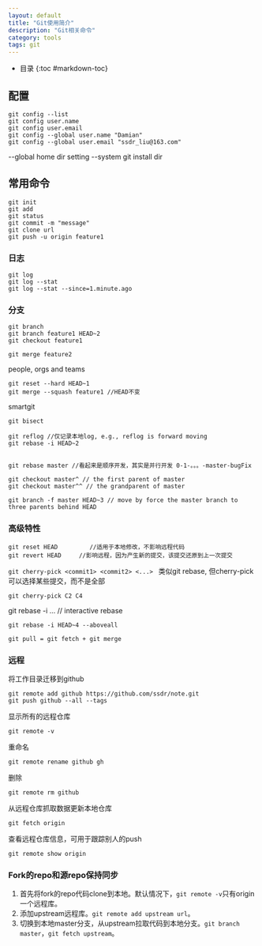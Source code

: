 ```yaml
---
layout: default
title: "Git使用简介"
description: "Git相关命令"
category: tools
tags: git
---
```


* 目录
{:toc #markdown-toc}

## 配置
    git config --list
    git config user.name
    git config user.email
    git config --global user.name "Damian"
    git config --global user.email "ssdr_liu@163.com"
--global home dir setting
--system git install dir

## 常用命令
    git init
    git add
    git status
    git commit -m "message"
    git clone url
    git push -u origin feature1

### 日志
    git log
    git log --stat
    git log --stat --since=1.minute.ago

### 分支
    git branch
    git branch feature1 HEAD~2
    git checkout feature1

    git merge feature2

people, orgs and teams

    git reset --hard HEAD~1
    git merge --squash feature1 //HEAD不变

smartgit

    git bisect

    git reflog //仅记录本地log, e.g., reflog is forward moving
    git rebase -i HEAD~2


    git rebase master //看起来是顺序开发，其实是并行开发 0-1-。。。-master-bugFix

    git checkout master^ // the first parent of master
    git checkout master^^ // the grandparent of master

    git branch -f master HEAD~3 // move by force the master branch to three parents behind HEAD

### 高级特性
    git reset HEAD         //适用于本地修改，不影响远程代码
    git revert HEAD     //影响远程，因为产生新的提交，该提交还原到上一次提交

`git cherry-pick <commit1> <commit2> <...> `
类似git rebase, 但cherry-pick可以选择某些提交，而不是全部

    git cherry-pick C2 C4

git rebase -i ... // interactive rebase

    git rebase -i HEAD~4 --aboveall

`git pull = git fetch + git merge`

### 远程

将工作目录迁移到github

    git remote add github https://github.com/ssdr/note.git
    git push github --all --tags

显示所有的远程仓库

    git remote -v
重命名

    git remote rename github gh
删除

    git remote rm github

从远程仓库抓取数据更新本地仓库

    git fetch origin

查看远程仓库信息，可用于跟踪别人的push

    git remote show origin


### Fork的repo和源repo保持同步

1. 首先将fork的repo代码clone到本地。默认情况下，`git remote -v`只有origin一个远程库。
2. 添加upstream远程库。`git remote add upstream url`。
3. 切换到本地master分支，从upstream拉取代码到本地分支。`git branch master`，`git fetch upstream`。

